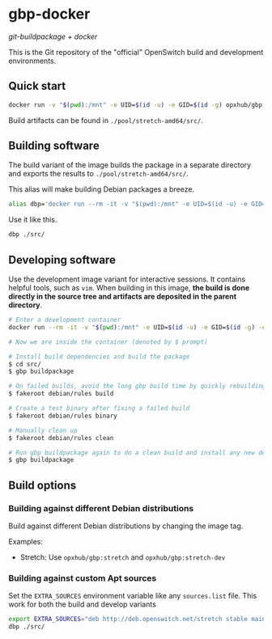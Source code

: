 # gbp-docker

*git-buildpackage + docker*

This is the Git repository of the "official" OpenSwitch build and development environments.

## Quick start

```bash
docker run -v "$(pwd):/mnt" -e UID=$(id -u) -e GID=$(id -g) opxhub/gbp:stretch buildpackage ./src/
```

Build artifacts can be found in `./pool/stretch-amd64/src/`.

## Building software

The build variant of the image builds the package in a separate directory and exports the results to `./pool/stretch-amd64/src/`.

This alias will make building Debian packages a breeze.

```bash
alias dbp='docker run --rm -it -v "$(pwd):/mnt" -e UID=$(id -u) -e GID=$(id -g) -e EXTRA_SOURCES opxhub/gbp:stretch buildpackage'
```

Use it like this.

```bash
dbp ./src/
```

## Developing software

Use the development image variant for interactive sessions. It contains helpful tools, such as `vim`. When building in this image, **the build is done directly in the source tree and artifacts are deposited in the parent directory**.

```bash
# Enter a development container
docker run --rm -it -v "$(pwd):/mnt" -e UID=$(id -u) -e GID=$(id -g) -e EXTRA_SOURCES opxhub/gbp:stretch-dev

# Now we are inside the container (denoted by $ prompt)

# Install build dependencies and build the package
$ cd src/
$ gbp buildpackage

# On failed builds, avoid the long gbp build time by quickly rebuilding
$ fakeroot debian/rules build

# Create a test binary after fixing a failed build
$ fakeroot debian/rules binary

# Manually clean up
$ fakeroot debian/rules clean

# Run gbp buildpackage again to do a clean build and install any new dependencies
$ gbp buildpackage
```

## Build options

### Building against different Debian distributions

Build against different Debian distributions by changing the image tag.

Examples:

- Stretch: Use `opxhub/gbp:stretch` and `opxhub/gbp:stretch-dev`

### Building against custom Apt sources

Set the `EXTRA_SOURCES` environment variable like any `sources.list` file. This work for both the build and develop variants

```bash
export EXTRA_SOURCES="deb http://deb.openswitch.net/stretch stable main opx opx-non-free"
dbp ./src/
```

